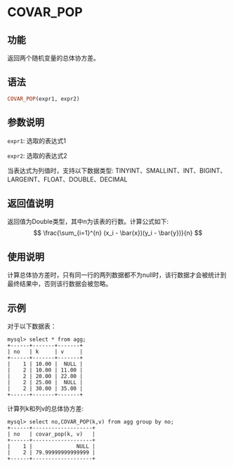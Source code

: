 # COVAR_POP

## 功能

返回两个随机变量的总体协方差。

## 语法

```Haskell
COVAR_POP(expr1, expr2)
```

## 参数说明

`expr1`: 选取的表达式1

`expr2`: 选取的表达式2

当表达式为列值时，支持以下数据类型: TINYINT、SMALLINT、INT、BIGINT、LARGEINT、FLOAT、DOUBLE、DECIMAL

## 返回值说明

返回值为Double类型，其中n为该表的行数。计算公式如下:
$$
\frac{\sum_{i=1}^{n} (x_i - \bar{x})(y_i - \bar{y})}{n}
$$


## 使用说明

计算总体协方差时，只有同一行的两列数据都不为null时，该行数据才会被统计到最终结果中，否则该行数据会被忽略。

## 示例

对于以下数据表：

```
mysql> select * from agg;
+------+-------+-------+
| no   | k     | v     |
+------+-------+-------+
|    1 | 10.00 |  NULL |
|    2 | 10.00 | 11.00 |
|    2 | 20.00 | 22.00 |
|    2 | 25.00 |  NULL |
|    2 | 30.00 | 35.00 |
+------+-------+-------+
```

计算列k和列v的总体协方差:

```plain text
mysql> select no,COVAR_POP(k,v) from agg group by no;
+------+-------------------+
| no   | covar_pop(k, v)   |
+------+-------------------+
|    1 |              NULL |
|    2 | 79.99999999999999 |
+------+-------------------+
```

